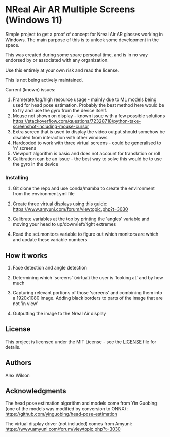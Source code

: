 # NReal Air AR Multiple Screens (Windows 11)
Simple project to get a proof of concept for Nreal Air AR glasses working in Windows. The main purpose of this is to unlock some development in the space.

This was created during some spare personal time, and is in no way endorsed by or associated with any organization.

Use this entirely at your own risk and read the license.

This is not being actively maintained.

Current (known) issues:

1. Framerate/lag/high resource usage - mainly due to ML models being used for head pose estimation. Probably the best method here would be to try and use the gyro from the device itself.
2. Mouse not shown on display - known issue with a few possible solutions https://stackoverflow.com/questions/72328718/python-take-screenshot-including-mouse-cursor
3. Extra screen that is used to display the video output should somehow be disabled from interaction with other windows
4. Hardcoded to work with three virtual screens - could be generalised to 'n' screens
5. Viewport algorithm is basic and does not account for translation or roll
6. Calibration can be an issue - the best way to solve this would be to use the gyro in the device


### Installing

1. Git clone the repo and use conda/mamba to create the environment from the environment.yml file

2. Create three virtual displays using this guide:
https://www.amyuni.com/forum/viewtopic.php?t=3030

3. Calibrate variables at the top by printing the 'angles' variable and moving your head to up/down/left/right extremes

4. Read the sct.monitors variable to figure out which monitors are which and update these variable numbers
## How it works


1. Face detection and angle detection

2. Determining which 'screens' (virtual) the user is 'looking at' and by how much

3. Capturing relevant portions of those 'screens' and combining them into a 1920x1080 image. Adding black borders to parts of the image that are not 'in view'

4. Outputting the image to the Nreal Air display


## License
This project is licensed under the MIT License - see the [LICENSE](LICENSE) file for details.

## Authors
Alex Wilson

## Acknowledgments
The head pose estimation algorithm and models come from Yin Guobing (one of the models was modified by conversion to ONNX)
:
https://github.com/yinguobing/head-pose-estimation

The virtual display driver (not included) comes from Amyuni:
https://www.amyuni.com/forum/viewtopic.php?t=3030
